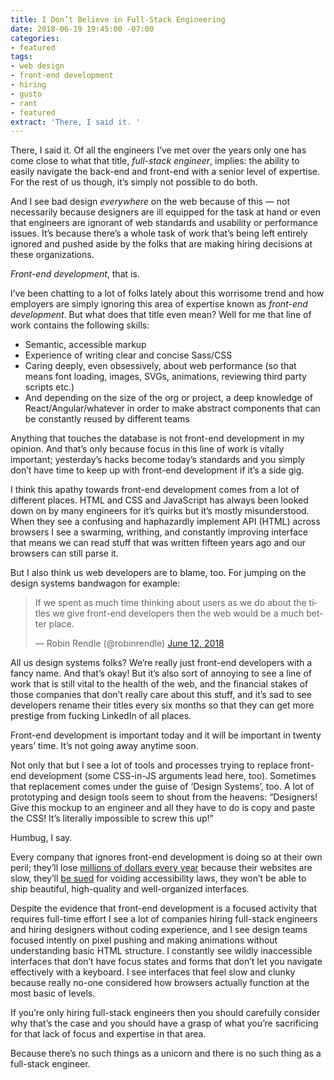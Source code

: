 ```yaml
---
title: I Don’t Believe in Full-Stack Engineering
date: 2018-06-19 19:45:00 -07:00
categories:
- featured
tags:
- web design
- front-end development
- hiring
- gusto
- rant
- featured
extract: 'There, I said it. '
---
```


There, I said it.  Of all the engineers I’ve met over the years only one has come close to what that title, _full-stack engineer_, implies: the ability to easily navigate the back-end and front-end with a senior level of expertise. For the rest of us though, it’s simply not possible to do both. 

And I see bad design _everywhere_ on the web because of this — not necessarily because designers are ill equipped for the task at hand or even that engineers are ignorant of web standards and usability or performance issues. It’s because there’s a whole task of work that’s being left entirely ignored and pushed aside by the folks that are making hiring decisions at these organizations.

_Front-end development_, that is.

I’ve been chatting to a lot of folks lately about this worrisome trend and how employers are simply ignoring this area of expertise known as _front-end development_. But what does that title even mean? Well for me that line of work contains the following skills:

- Semantic, accessible markup
- Experience of writing clear and concise Sass/CSS 
- Caring deeply, even obsessively, about web performance (so that means font loading, images, SVGs, animations, reviewing third party scripts etc.)
- And depending on the size of the org or project, a deep knowledge of React/Angular/whatever in order to make abstract components that can be constantly reused by different teams

Anything that touches the database is not front-end development in my opinion. And that’s only because focus in this line of work is vitally important; yesterday’s hacks become today’s standards and you simply don’t have time to keep up with front-end development if it’s a side gig.

I think this apathy towards front-end development comes from a lot of different places. HTML and CSS and JavaScript has always been looked down on by many engineers for it’s quirks but it’s mostly misunderstood. When they see a confusing and haphazardly implement API (HTML) across browsers I see a swarming, writhing, and constantly improving interface that means we can read stuff that was written fifteen years ago and our browsers can still parse it.

But I also think us web developers are to blame, too. For jumping on the design systems bandwagon for example:

<blockquote class="twitter-tweet" data-lang="en"><p lang="en" dir="ltr">If we spent as much time thinking about users as we do about the titles we give front-end developers then the web would be a much better place.</p>&mdash; Robin Rendle (@robinrendle) <a href="https://twitter.com/robinrendle/status/1006561797145440256?ref_src=twsrc%5Etfw">June 12, 2018</a></blockquote>
<script async src="https://platform.twitter.com/widgets.js" charset="utf-8"></script>

All us design systems folks? We’re really just front-end developers with a fancy name. And that’s okay! But it’s also sort of annoying to see a line of work that is still vital to the health of the web, and the financial stakes of those companies that don’t really care about this stuff, and it’s sad to see developers rename their titles every six months so that they can get more prestige from fucking LinkedIn of all places.

Front-end development is important today and it will be important in twenty years’ time. It’s not going away anytime soon.

Not only that but I see a lot of tools and processes trying to replace front-end development (some CSS-in-JS arguments lead here, too). Sometimes that replacement comes under the guise of ‘Design Systems’, too. A lot of prototyping and design tools seem to shout from the heavens: “Designers! Give this mockup to an engineer and all they have to do is copy and paste the CSS! It’s literally impossible to screw this up!”

Humbug, I say.

Every company that ignores front-end development is doing so at their own peril; they’ll lose [millions of dollars every year](https://wpostats.com/) because their websites are slow, they’ll [be sued](https://www.wsj.com/articles/companies-face-lawsuits-over-website-accessibility-for-blind-users-1478005201) for voiding accessibility laws, they won’t be able to ship beautiful, high-quality and well-organized interfaces.

Despite the evidence that front-end development is a focused activity that requires full-time effort I see a lot of companies hiring full-stack engineers and hiring designers without coding experience, and I see design teams focused intently on pixel pushing and making animations without understanding basic HTML structure. I constantly see wildly inaccessible interfaces that don’t have focus states and forms that don’t let you navigate effectively with a keyboard. I see interfaces that feel slow and clunky because really no-one considered how browsers actually function at the most basic of levels.

If you’re only hiring full-stack engineers then you should carefully consider why that’s the case and you should have a grasp of what you’re sacrificing for that lack of focus and expertise in that area. 

Because there’s no such things as a unicorn and there is no such thing as a full-stack engineer.

